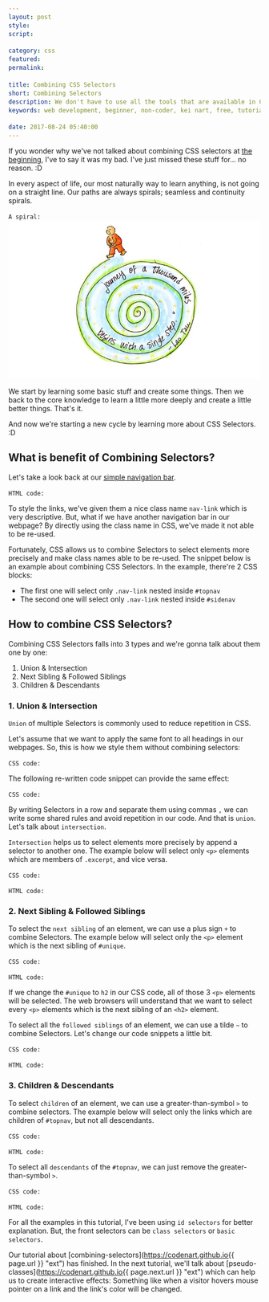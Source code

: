 ```yaml
---
layout: post
style:
script:

category: css
featured:
permalink:

title: Combining CSS Selectors
short: Combining Selectors
description: We don't have to use all the tools that are available in CSS to create a nice website. <br>But, if we know more tools, it means we have more choices. <br>Let's talk more about CSS Selectors.
keywords: web development, beginner, non-coder, kei nart, free, tutorial, coding, programming, code nart, css, combine selectors

date: 2017-08-24 05:40:00
---
```


If you wonder why we've not talked about combining CSS selectors at
[the beginning](https://codenart.github.io/css/2017/08/24/css-2-selectors-priorities.html "ext"),
I've to say it was my bad. I've just missed these stuff for... no reason. :D  

In every aspect of life, our most naturally way to learn anything, is not
going on a straight line. Our paths are always spirals; seamless and
continuity spirals.

`A spiral:`
![spiral](/images/css/9/spiral.jpg)

We start by learning some basic stuff and create some things. Then we back to
the core knowledge to learn a little more deeply and create a little better
things. That's it.

And now we're starting a new cycle by learning more about CSS Selectors. :D

## What is benefit of Combining Selectors?

Let's take a look back at our
[simple navigation bar](https://codenart.github.io/sample/2017/09/03/sample-1-simple-navbar.html#preparing-html-code "ext").

`HTML code:`
<script src="https://gist.github.com/codenart/4d742c66fae65b1b0ac0234b2b7ec023.js">
</script>

To style the links, we've given them a nice class name `nav-link` which is very
descriptive. But, what if we have another navigation bar in our webpage? By
directly using the class name in CSS, we've made it not able to be re-used.

Fortunately, CSS allows us to combine Selectors to select elements more
precisely and make class names able to be re-used. The snippet below is an
example about combining CSS Selectors. In the example, there're 2 CSS blocks:

- The first one will select only `.nav-link` nested inside `#topnav`
- The second one will select only `.nav-link` nested inside `#sidenav`

<script src="https://gist.github.com/codenart/16916b9abe854737abea076a823d38f6.js">
</script>

## How to combine CSS Selectors?

Combining CSS Selectors falls into 3 types and we're gonna talk about them one by one:

1. Union & Intersection
2. Next Sibling & Followed Siblings
3. Children & Descendants

### 1. Union & Intersection

`Union` of multiple Selectors is commonly used to reduce repetition in CSS.

Let's assume that we want to apply the same font to all headings in our webpages.
So, this is how we style them without combining selectors:

`CSS code:`
<script src="https://gist.github.com/codenart/f62af0f6a4bf4cdb4855e5b269fae2ac.js">
</script>

The following re-written code snippet can provide the same effect:

`CSS code:`
<script src="https://gist.github.com/codenart/4255563daa1cde9ce6d3933d8d0d582f.js">
</script>

By writing Selectors in a row and separate them using commas `,` we can write
some shared rules and avoid repetition in our code. And that is `union`. Let's
talk about `intersection`.

`Intersection` helps us to select elements more precisely by append a selector
to another one. The example below will select only `<p>` elements which are
members of `.excerpt`, and vice versa.

`CSS code:`
<script src="https://gist.github.com/codenart/2a678b174854a7d17bf7f8c107f00378.js">
</script>

`HTML code:`
<script src="https://gist.github.com/codenart/3969495ce5c21164a33a82ce75bd130e.js">
</script>

### 2. Next Sibling & Followed Siblings

To select the `next sibling` of an element, we can use a plus sign `+` to combine
Selectors. The example below will select only the `<p>` element which is the next
sibling of `#unique`.

`CSS code:`
<script src="https://gist.github.com/codenart/b5e1dc262384199539af6f68f084337b.js">
</script>

`HTML code:`
<script src="https://gist.github.com/codenart/86a8c1f96fe5ffe6f489d89c7ce4cec7.js">
</script>

If we change the `#unique` to `h2` in our CSS code, all of those 3 `<p>` elements
will be selected. The web browsers will understand that we want to select every
`<p>` elements which is the next sibling of an `<h2>` element.

To select all the `followed siblings` of an element, we can use a tilde `~` to
combine Selectors. Let's change our code snippets a little bit.

`CSS code:`
<script src="https://gist.github.com/codenart/8112576504443e7d247b3ea4d20e8614.js">
</script>

`HTML code:`
<script src="https://gist.github.com/codenart/48fc86940f123e429499ad629d283c2c.js">
</script>

### 3. Children & Descendants

To select `children` of an element, we can use a greater-than-symbol `>` to
combine selectors. The example below will select only the links which are
children of `#topnav`, but not all descendants.

`CSS code:`
<script src="https://gist.github.com/codenart/198548a99e29f9f299598f8e9e245205.js">
</script>

`HTML code:`
<script src="https://gist.github.com/codenart/6662d2ad9ed814a586d667541161a282.js">
</script>

To select all `descendants` of the `#topnav`, we can just remove the
greater-than-symbol `>`.

`CSS code:`
<script src="https://gist.github.com/codenart/ceed3366cb3931556ce5f81dfb14b17c.js">
</script>

`HTML code:`
<script src="https://gist.github.com/codenart/41ed191731484930e63d9a340aa8d8d3.js">
</script>

For all the examples in this tutorial, I've been using `id selectors` for better
explanation. But, the front selectors can be `class selectors` or `basic selectors`.

Our tutorial about
[combining-selectors](https://codenart.github.io{{ page.url }} "ext") has finished.
In the next tutorial, we'll talk about
[pseudo-classes](https://codenart.github.io{{ page.next.url }} "ext") which
can help us to create interactive effects: Something like when a visitor hovers
mouse pointer on a link and the link's color will be changed.
